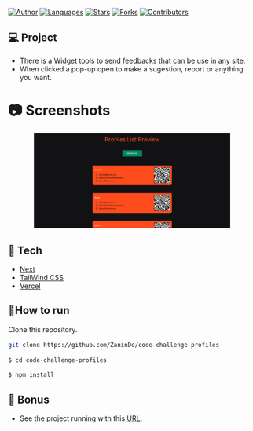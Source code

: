 
[![Author](https://img.shields.io/badge/author-ZaninDe-ff9000?style=flat-square)](https://github.com/ZaninDe)
[![Languages](https://img.shields.io/github/languages/count/ZaninDe/code-challenge-profiles?color=%23ff9000&style=flat-square)](#)
[![Stars](https://img.shields.io/github/stars/ZaninDe/code-challenge-profiles?color=ff9000&style=flat-square)](https://github.com/ZaninDe/code-challenge-profiles/stargazers)
[![Forks](https://img.shields.io/github/forks/ZaninDe/code-challenge-profiles?color=%23ff9000&style=flat-square)](https://github.com/ZaninDe/code-challenge-profiles/network/members)
[![Contributors](https://img.shields.io/github/contributors/ZaninDe/code-challenge-profiles?color=ff9000&style=flat-square)](https://github.com/ZaninDe/code-challenge-profiles/graphs/contributors)


## 💻 Project
- There is a Widget tools to send feedbacks that can be use in any site.
- When clicked a pop-up open to make a sugestion, report or anything you want.

# :camera: Screenshots
<div align="center">
   <img src="./.github/view.png" width="400">
</div>

## 🧪 Tech
- [Next](https://nextjs.org/)
- [TailWind CSS](https://tailwindcss.com/)
- [Vercel](https://vercel.com/)


## 📄How to run
Clone this repository.
```bash
git clone https://github.com/ZaninDe/code-challenge-profiles
```
```bash
$ cd code-challenge-profiles
```

```bash
$ npm install
```

## 💭 Bonus
- See the project running with this [URL](https://code-challenge-profiles.vercel.app/).
